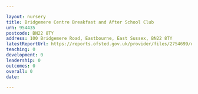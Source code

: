 ```yaml
---

layout: nursery
title: Bridgemere Centre Breakfast and After School Club
urn: 954435
postcode: BN22 8TY
address: 100 Bridgemere Road, Eastbourne, East Sussex, BN22 8TY
latestReportUrl: https://reports.ofsted.gov.uk/provider/files/2754699/urn/954435.pdf
teaching: 0
development: 0
leadership: 0
outcomes: 0
overall: 0
date: 

---
```

